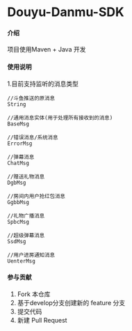 # Douyu-Danmu-SDK

#### 介绍
项目使用Maven + Java 开发


#### 使用说明

1.目前支持监听的消息类型
  ```
  //斗鱼推送的原消息
  String
  
  //通用消息实体(用于处理所有接收到的消息)
  BaseMsg
  
  //错误消息/系统消息
  ErrorMsg
  
  //弹幕消息
  ChatMsg
  
  //赠送礼物消息
  DgbMsg
  
  //房间内用户抢红包消息
  GgbbMsg
  
  //礼物广播消息
  SpbcMsg
  
  //超级弹幕消息
  SsdMsg
  
  //用户进房通知消息
  UenterMsg
  ```


#### 参与贡献

1. Fork 本仓库
2. 基于develop分支创建新的 feature 分支
3. 提交代码
4. 新建 Pull Request

